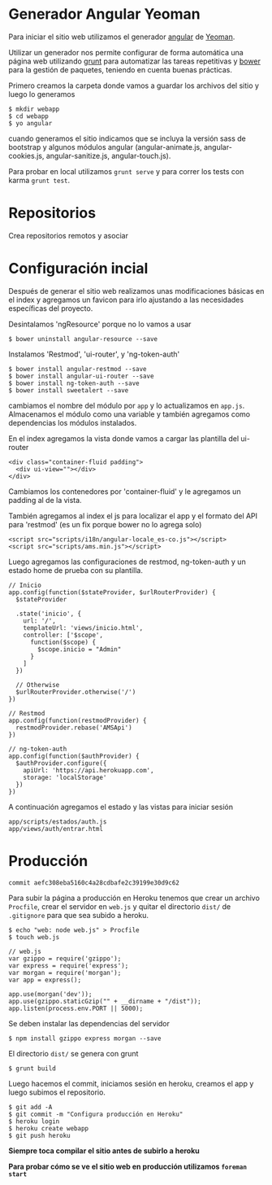 # Generador Angular Yeoman

Para iniciar el sitio web utilizamos el generador [angular](https://github.com/yeoman/generator-angular#readme) de  [Yeoman](http://yeoman.io/).

Utilizar un generador nos permite configurar de forma automática una
página web utilizando [grunt](http://gruntjs.com/) para automatizar las tareas repetitivas y
[bower](http://bower.io/) para la gestión de paquetes, teniendo en cuenta buenas
prácticas.

Primero creamos la carpeta donde vamos a guardar los archivos del sitio
y luego lo generamos

	$ mkdir webapp
	$ cd webapp
	$ yo angular

cuando generamos el sitio indicamos que se incluya la versión sass de bootstrap y algunos módulos angular (angular-animate.js, angular-cookies.js, angular-sanitize.js, angular-touch.js).

Para probar en local utilizamos `grunt serve` y para correr los tests con karma `grunt test`.


# Repositorios

Crea repositorios remotos y asociar

# Configuración incial

Después de generar el sitio web realizamos unas modificaciones básicas
en el index y agregamos un favicon para irlo ajustando a las necesidades
específicas del proyecto.

Desintalamos 'ngResource' porque no lo vamos a usar  

    $ bower uninstall angular-resource --save

Instalamos 'Restmod', 'ui-router', y 'ng-token-auth'  

    $ bower install angular-restmod --save
    $ bower install angular-ui-router --save
    $ bower install ng-token-auth --save
    $ bower install sweetalert --save

cambiamos el nombre del módulo por `app` y lo actualizamos en `app.js`.
Almacenamos el módulo como una variable y también agregamos como dependencias los módulos instalados.

En el index agregamos la vista donde vamos a cargar las plantilla del
ui-router

    <div class="container-fluid padding">
      <div ui-view=""></div>
    </div>

Cambiamos los contenedores por 'container-fluid' y le agregamos un
padding al de la vista.

También agregamos al index el js para localizar el app y el formato del
API para 'restmod' (es un fix porque bower no lo agrega solo)

    <script src="scripts/i18n/angular-locale_es-co.js"></script>
    <script src="scripts/ams.min.js"></script>

Luego agregamos las configuraciones de restmod, ng-token-auth y un
estado home de prueba con su plantilla.

    // Inicio
    app.config(function($stateProvider, $urlRouterProvider) {
      $stateProvider

      .state('inicio', {
        url: '/',
        templateUrl: 'views/inicio.html',
        controller: ['$scope',
          function($scope) {
            $scope.inicio = "Admin"
          }
        ]
      })

      // Otherwise
      $urlRouterProvider.otherwise('/')
    })

    // Restmod
    app.config(function(restmodProvider) {
      restmodProvider.rebase('AMSApi')
    })

    // ng-token-auth
    app.config(function($authProvider) {
      $authProvider.configure({
        apiUrl: 'https://api.herokuapp.com',
        storage: 'localStorage'
      })
    })

A continuación agregamos el estado y las vistas para iniciar sesión

    app/scripts/estados/auth.js
    app/views/auth/entrar.html

# Producción

    commit aefc308eba5160c4a28cdbafe2c39199e30d9c62

Para subir la página a producción en Heroku tenemos que crear un archivo `Procfile`, crear el servidor en `web.js` y quitar el directorio `dist/` de `.gitignore` para que sea subido a heroku.

    $ echo "web: node web.js" > Procfile
    $ touch web.js

    // web.js
    var gzippo = require('gzippo');
    var express = require('express');
    var morgan = require('morgan');
    var app = express();

    app.use(morgan('dev'));
    app.use(gzippo.staticGzip("" + __dirname + "/dist"));
    app.listen(process.env.PORT || 5000);

Se deben instalar las dependencias del servidor

    $ npm install gzippo express morgan --save

El directorio `dist/` se genera con grunt

    $ grunt build

Luego hacemos el commit, iniciamos sesión en heroku, creamos el app y luego subimos el repositorio.

    $ git add -A
    $ git commit -m "Configura producción en Heroku"
    $ heroku login
    $ heroku create webapp
    $ git push heroku

**Siempre toca compilar el sitio antes de subirlo a heroku**

**Para probar cómo se ve el sitio web en producción utilizamos `foreman start`**


